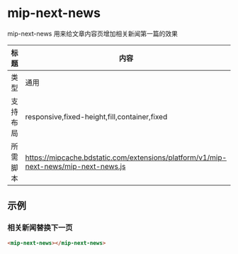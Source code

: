 # mip-next-news

mip-next-news 用来给文章内容页增加相关新闻第一篇的效果

标题|内容
----|----
类型|通用
支持布局|responsive,fixed-height,fill,container,fixed
所需脚本|https://mipcache.bdstatic.com/extensions/platform/v1/mip-next-news/mip-next-news.js
## 示例

### 相关新闻替换下一页
```html
<mip-next-news></mip-next-news>
```


